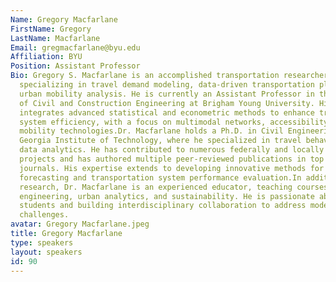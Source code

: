 ```yaml
---
Name: Gregory Macfarlane
FirstName: Gregory
LastName: Macfarlane
Email: gregmacfarlane@byu.edu
Affiliation: BYU
Position: Assistant Professor
Bio: Gregory S. Macfarlane is an accomplished transportation researcher and educator
  specializing in travel demand modeling, data-driven transportation planning, and
  urban mobility analysis. He is currently an Assistant Professor in the Department
  of Civil and Construction Engineering at Brigham Young University. His research
  integrates advanced statistical and econometric methods to enhance transportation
  system efficiency, with a focus on multimodal networks, accessibility, and emerging
  mobility technologies.Dr. Macfarlane holds a Ph.D. in Civil Engineering from the
  Georgia Institute of Technology, where he specialized in travel behavior and transportation
  data analytics. He has contributed to numerous federally and locally funded research
  projects and has authored multiple peer-reviewed publications in top transportation
  journals. His expertise extends to developing innovative methods for travel demand
  forecasting and transportation system performance evaluation.In addition to his
  research, Dr. Macfarlane is an experienced educator, teaching courses in transportation
  engineering, urban analytics, and sustainability. He is passionate about mentoring
  students and building interdisciplinary collaboration to address modern urban mobility
  challenges.
avatar: Gregory Macfarlane.jpeg
title: Gregory Macfarlane
type: speakers
layout: speakers
id: 90
---
```

